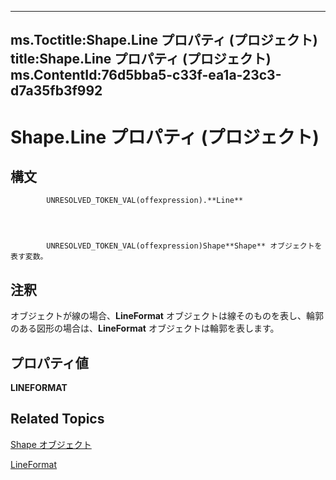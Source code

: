 
---
ms.Toctitle:Shape.Line プロパティ (プロジェクト)
title:Shape.Line プロパティ (プロジェクト)
ms.ContentId:76d5bba5-c33f-ea1a-23c3-d7a35fb3f992
---
# Shape.Line プロパティ (プロジェクト)





## 構文

            UNRESOLVED_TOKEN_VAL(offexpression).**Line**




            UNRESOLVED_TOKEN_VAL(offexpression)Shape**Shape** オブジェクトを表す変数。



## 注釈
オブジェクトが線の場合、**LineFormat** オブジェクトは線そのものを表し、輪郭のある図形の場合は、**LineFormat** オブジェクトは輪郭を表します。



## プロパティ値
**LINEFORMAT**



## Related Topics

[Shape オブジェクト](d2b32bcd-5595-a4a7-9772-feb25fd0103a.md)

[LineFormat](http://msdn.microsoft.com/en-us/library/office/ff194214(v=office.15))




